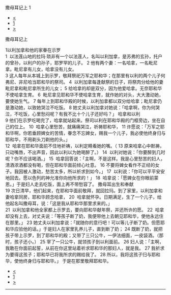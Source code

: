 ﻿





 撒母耳记上 1




* [<](bible/RUT04.md)
* [1](bible/1SA.md)
* [>](bible/1SA02.md)



撒母耳记上 
 
1以利加拿和他的家眷在示罗  
1  以法莲山地的拉玛·琐非有一个以法莲人，名叫以利加拿，是苏弗的玄孙，托户的曾孙，以利户的孙子，耶罗罕的儿子。 
2 他有两个妻：一名哈拿，一名毗尼拿。毗尼拿有儿女，哈拿没有儿女。  
3 这人每年从本城上到示罗，敬拜祭祀万军之耶和华；在那里有以利的两个儿子何弗尼、非尼哈当耶和华的祭司。 
4  以利加拿每逢献祭的日子，将祭肉分给他的妻毗尼拿和毗尼拿所生的儿女； 
5 给哈拿的却是双分，因为他爱哈拿。无奈耶和华不使哈拿生育。 
6  毗尼拿见耶和华不使哈拿生育，就作她的对头，大大激动她，要使她生气。 
7 每年上到耶和华殿的时候，以利加拿都以双分给哈拿；毗尼拿仍是激动她，以致她哭泣不吃饭。 
8 她丈夫以利加拿对她说：「哈拿啊，你为何哭泣，不吃饭，心里愁闷呢？有我不比十个儿子还好吗？」 哈拿和以利  
9 他们在示罗吃喝完了，哈拿就站起来。祭司以利在耶和华殿的门框旁边，坐在自己的位上。 
10  哈拿心里愁苦，就痛痛哭泣，祈祷耶和华， 
11 许愿说：「万军之耶和华啊，你若垂顾婢女的苦情，眷念不忘婢女，赐我一个儿子，我必使他终身归与耶和华，不用剃头刀剃他的头。」  
12  哈拿在耶和华面前不住地祈祷，以利定睛看她的嘴。（ 
13 原来哈拿心中默祷，只动嘴唇，不出声音，因此以利以为她喝醉了。） 
14  以利对她说：「你要醉到几时呢？你不应该喝酒。」 
15  哈拿回答说：「主啊，不是这样。我是心里愁苦的妇人，清酒浓酒都没有喝，但在耶和华面前倾心吐意。 
16 不要将婢女看作不正经的女子。我因被人激动，愁苦太多，所以祈求到如今。」 
17  以利说：「你可以平平安安地回去。愿以色列的神允准你向他所求的！」 
18  哈拿说：「愿婢女在你眼前蒙恩。」于是妇人走去吃饭，面上再不带愁容了。 撒母耳出生和奉献  
19 次日清早，他们起来，在耶和华面前敬拜，就回拉玛。到了家里，以利加拿和妻哈拿同房，耶和华顾念哈拿， 
20  哈拿就怀孕。日期满足，生了一个儿子，给他起名叫撒母耳，说：「这是我从耶和华那里求来的。」  
21  以利加拿和他全家都上示罗去，要向耶和华献年祭，并还所许的愿。 
22  哈拿却没有上去，对丈夫说：「等孩子断了奶，我便带他上去朝见耶和华，使他永远住在那里。」 
23 她丈夫以利加拿说：「就随你的意行吧！可以等儿子断了奶。但愿耶和华应验他的话。」于是妇人在家里乳养儿子，直到断了奶； 
24 既断了奶，就把孩子带上示罗，到了耶和华的殿；又带了三只公牛，一伊法细面，一皮袋酒。（那时，孩子还小。） 
25 宰了一只公牛，就领孩子到以利面前。 
26 妇人说：「主啊，我敢在你面前起誓，从前在你这里站着祈求耶和华的那妇人，就是我。 
27 我祈求为要得这孩子；耶和华已将我所求的赐给我了。 
28 所以，我将这孩子归与耶和华，使他终身归与耶和华。」 于是在那里敬拜耶和华。 
* [<](bible/RUT04.md)
* [1](bible/1SA.md)
* [>](bible/1SA02.md)





---









